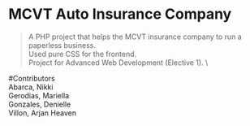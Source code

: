 # MCVT Auto Insurance Company
> A PHP project that helps the MCVT insurance company to run a paperless business. \
> Used pure CSS for the frontend. \
> Project for Advanced Web Development (Elective 1). \


#Contributors <br/>
Abarca, Nikki <br/>
Gerodias, Mariella <br/>
Gonzales, Denielle <br/>
Villon, Arjan Heaven <br/>
